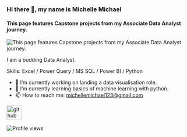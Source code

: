 ### Hi there 👋, my name is Michelle Michael
#### This page features Capstone projects from my Associate Data Analyst journey. 
![This page features Capstone projects from my Associate Data Analyst journey. ](https://www.govloop.com/wp-content/uploads/2018/06/A-glimpse-of-data-lineage-tool.jpg)

I am a budding Data Analyst.

Skills: Excel / Power Query / MS SQL / Power BI / Python

- 🔭 I’m currently working on landing a data visualisation role. 
- 🌱 I’m currently learning basics of machine learning with python. 
- 📫 How to reach me: michellemichael123@gmail.com 


[<img src='https://cdn.jsdelivr.net/npm/simple-icons@3.0.1/icons/github.svg' alt='github' height='40'>](https://github.com/MichelleMichael)  

![Profile views](https://gpvc.arturio.dev/MichelleMichael)  
